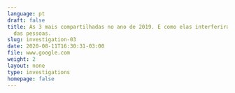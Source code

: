 ```yaml
---
language: pt
draft: false
title: As 3 mais compartilhadas no ano de 2019. E como elas interferiram na vida
  das pessoas.
slug: investigation-03
date: 2020-08-11T16:30:31-03:00
file: www.google.com
weight: 2
layout: none
type: investigations
homepage: false
---
```


